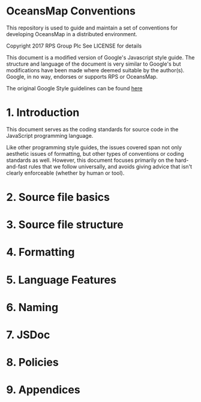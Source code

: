 # OceansMap Conventions

This repository is used to guide and maintain a set of conventions for
developing OceansMap in a distributed environment.

Copyright 2017 RPS Group Plc
See LICENSE for details

This document is a modified version of Google's Javascript style guide. The
structure and language of the document is very similar to Google's but
modifications have been made where deemed suitable by the author(s). Google, in
no way, endorses or supports RPS or OceansMap.

The original Google Style guidelines can be found
[here](https://google.github.io/styleguide/jsguide.html)

# 1. Introduction

This document serves as the coding standards for source code in the JavaScript
programming language. 

Like other programming style guides, the issues covered span not only aesthetic
issues of formatting, but other types of conventions or coding standards as
well. However, this document focuses primarily on the hard-and-fast rules that
we follow universally, and avoids giving advice that isn't clearly enforceable
(whether by human or tool).

# 2. Source file basics

# 3. Source file structure

# 4. Formatting

# 5. Language Features

# 6. Naming

# 7. JSDoc

# 8. Policies

# 9. Appendices


